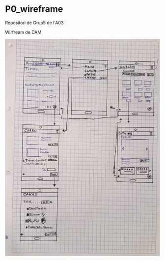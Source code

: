 # P0_wireframe
Repositori de Grup5 de l'A03

Wirfream de DAM

![alt text](<WhatsApp Image 2024-10-27 at 23.55.21.jpeg>)